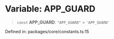 # Variable: APP\_GUARD

> `const` **APP\_GUARD**: `"APP_GUARD"` = `'APP_GUARD'`

Defined in: packages/core/constants.ts:15
